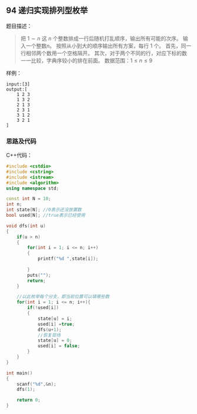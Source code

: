 <!--
 * @Description: 
 * @Author: fengxb
 * @Date: 2022-02-16 17:28:13
 * @LastEditor: fengxb
 * @LastEditTime: 2022-02-16 17:34:05
-->

## 94 递归实现排列型枚举

题目描述：
> 把 $1∼n$ 这 $n$ 个整数排成一行后随机打乱顺序，输出所有可能的次序。
> 输入一个整数$n$。
> 按照从小到大的顺序输出所有方案，每行 $1$ 个。
> 首先，同一行相邻两个数用一个空格隔开。
> 其次，对于两个不同的行，对应下标的数一一比较，字典序较小的排在前面。
> 数据范围：$1 \leq n \leq 9$

样例：

```text
input:[3]
output:[
    1 2 3
    1 3 2
    2 1 3
    2 3 1
    3 1 2
    3 2 1
]
```

### 思路及代码

C++代码：

```C++
#include <cstdio>
#include <cstring>
#include <istream>
#include <algorithm>
using namespace std;

const int N = 10;
int n;
int state[N]; //0表示还没放置数
bool used[N]; //true表示已经使用

void dfs(int u)
{
    if(u > n)
    {
        for(int i = 1; i <= n; i++)
        {
            printf("%d ",state[i]);
            
        }
        puts("");
        return;
    }

    //以此枚举每个分支，即当前位置可以填哪些数
    for(int i = 1; i <= n; i++){
        if(!used[i])
        {
            state[u] = i;
            used[i] =true;
            dfs(u+1);
            //恢复现场
            state[u] = 0;
            used[i] = false;
        }
    }
}

int main()
{
    scanf("%d",&n);
    dfs(1);

    return 0;
}
```
